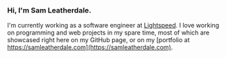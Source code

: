 ### Hi, I'm Sam Leatherdale.

I'm currently working as a software engineer at [Lightspeed](https://github.com/lightspeed). I love working on programming and web projects in my spare time, most of which are showcased right here on my GitHub page, or on my [portfolio at https://samleatherdale.com](https://samleatherdale.com).
